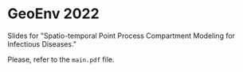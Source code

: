 # GeoEnv 2022

Slides for "Spatio-temporal Point Process Compartment Modeling for Infectious Diseases."

Please, refer to the `main.pdf` file.
